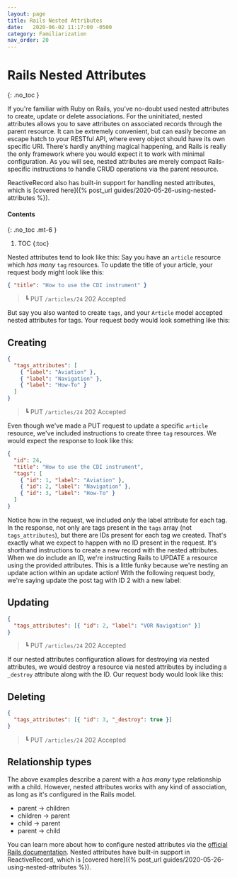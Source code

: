 ```yaml
---
layout: page
title: Rails Nested Attributes
date:   2020-06-02 11:17:00 -0500
category: Familiarization
nav_order: 20
---
```

# Rails Nested Attributes
{: .no_toc }

If you're familiar with Ruby on Rails, you've no-doubt used nested attributes to create, update or delete associations. For the uninitiated, nested attributes allows you to save attributes on associated records through the parent resource. It can be extremely convenient, but can easily become an escape hatch to your RESTful API, where every object should have its own specific URI. There's hardly anything magical happening, and Rails is really the only framework where you would expect it to work with minimal configuration. As you will see, nested attributes are merely compact Rails-specific instructions to handle CRUD operations via the parent resource.

ReactiveRecord also has built-in support for handling nested attributes, which is [covered here]({% post_url guides/2020-05-26-using-nested-attributes %}).

#### Contents
{: .no_toc .mt-6 }
1. TOC
{:toc}

Nested attributes tend to look like this: Say you have an `article` resource which *has many* `tag` resources. To update the title of your article, your request body might look like this:
```json
{ "title": "How to use the CDI instrument" }
```
> &#9495; <span class="label">PUT</span> `/articles/24` 202 Accepted

But say you also wanted to create `tags`, and your `Article` model accepted nested attributes for tags. Your request body would look something like this:

## Creating
```json
{
  "tags_attributes": [
    { "label": "Aviation" },
    { "label": "Navigation" },
    { "label": "How-To" }
  ]
}
```
> &#9495; <span class="label">PUT</span> `/articles/24` 202 Accepted

Even though we've made a PUT request to update a specific `article` resource, we've included instructions to create three `tag` resources. We would expect the response to look like this:
```json
{
  "id": 24,
  "title": "How to use the CDI instrument",
  "tags": [
    { "id": 1, "label": "Aviation" },
    { "id": 2, "label": "Navigation" },
    { "id": 3, "label": "How-To" }
  ]
}
```
Notice how in the request, we included *only* the label attribute for each tag. In the response, not only are tags present in the `tags` array (not `tags_attributes`), but there are IDs present for each tag we created. That's exactly what we expect to happen with no ID present in the request. It's shorthand instructions to create a new record with the nested attributes. When we *do* include an ID, we're instructing Rails to UPDATE a resource using the provided attributes. This is a little funky because we're nesting an update action within an update action! With the following request body, we're saying update the post tag with ID 2 with a new label:

## Updating
```json
{
  "tags_attributes": [{ "id": 2, "label": "VOR Navigation" }]
}
```
> &#9495; <span class="label">PUT</span> `/articles/24` 202 Accepted

If our nested attributes configuration allows for destroying via nested attributes, we would destroy a resource via nested attributes by including a `_destroy` attribute along with the ID. Our request body would look like this:

## Deleting
```json
{
  "tags_attributes": [{ "id": 3, "_destroy": true }]
}
```
> &#9495; <span class="label">PUT</span> `/articles/24` 202 Accepted

## Relationship types
The above examples describe a parent with a *has many* type relationship with a child. However, nested attributes works with any kind of association, as long as it's configured in the Rails model.
- parent -> children
- children -> parent
- child -> parent
- parent -> child 

You can learn more about how to configure nested attributes via the <a href="https://api.rubyonrails.org/classes/ActiveRecord/NestedAttributes/ClassMethods.html" target="_blank" rel="noreferrer noopener nofollow">official Rails documentation</a>. Nested attributes have built-in support in ReactiveRecord, which is [covered here]({% post_url guides/2020-05-26-using-nested-attributes %}).

